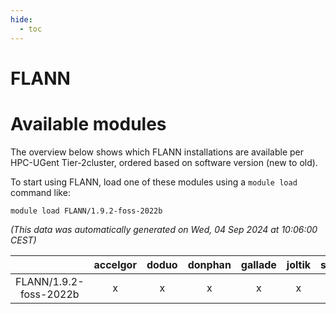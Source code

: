 ```yaml
---
hide:
  - toc
---
```


FLANN
=====

# Available modules


The overview below shows which FLANN installations are available per HPC-UGent Tier-2cluster, ordered based on software version (new to old).

To start using FLANN, load one of these modules using a `module load` command like:

```shell
module load FLANN/1.9.2-foss-2022b
```

*(This data was automatically generated on Wed, 04 Sep 2024 at 10:06:00 CEST)*  

| |accelgor|doduo|donphan|gallade|joltik|shinx|skitty|
| :---: | :---: | :---: | :---: | :---: | :---: | :---: | :---: |
|FLANN/1.9.2-foss-2022b|x|x|x|x|x|-|x|
